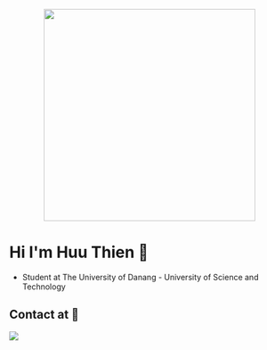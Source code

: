 <p align="center"><img src="https://i.pinimg.com/originals/08/b7/ce/08b7ce1d372f301d8fce8c52e9ac80f3.gif" height="380px"/></p>

# Hi I'm Huu Thien 🤡
<ul>
  <li>Student at The University of Danang - University of Science and Technology</li>
</ul>

<h2 >Contact at 💌</h2>
  <a href="https://www.facebook.com/nguyenhuuthien1804">
    <img src="https://user-images.githubusercontent.com/87054146/131863627-c1c4380e-e4d6-43b8-b94c-3f70f6d53b24.png">
  </a>

